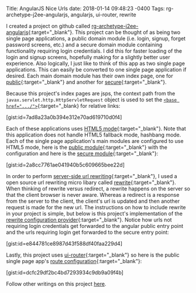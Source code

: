 Title: AngularJS Nice Urls
date: 2018-01-14 09:48:23 -0400
Tags: rg-archetype-j2ee-angularjs, angularjs, ui-router, rewrite

I created a project on github called [rg-archetype-j2ee-angularjs](https://github.com/gwnio/rg-archetype-j2ee-angularjs){:target="_blank"}.  This project can be thought of as being two single page applications, a public domain module (i.e. login, signup, forget password screens, etc.) and a secure domain module containing functionality requiring login credentials.  I did this for faster loading of the login and signup screens, hopefully making for a slightly better user experience.  Also logically, I just like to think of this app as two single page applications.  This can easily be converted to one single page application if desired.  Each main domain module has their own index page, one for [public](https://github.com/gwnio/rg-archetype-j2ee-angularjs/blob/master/WebContent/client/src/index-app-public.jsp){:target="_blank"} and another for [secure](https://github.com/gwnio/rg-archetype-j2ee-angularjs/blob/master/WebContent/client/src/index-app-secure.jsp){:target="_blank"}.
<!-- PELICAN_END_SUMMARY -->

Because this project's index pages are jsps, the context path from the ```javax.servlet.http.HttpServletRequest``` object is used to set the [```<base href=".../">```](https://github.com/gwnio/rg-archetype-j2ee-angularjs/blob/62336a6e6a6c4f8e234f6e52e8c07da315dc8c25/WebContent/client/src/index-app-public.jsp#L6){:target="_blank} for relative links:

[gist:id=7ad8a23a0b394e312e70ad619710d0f4]

Each of these applications uses [HTML5 mode](https://docs.angularjs.org/guide/$location#html5-mode){:target="_blank"}.  Note that this application does not handle HTML5 fallback mode, hashbang mode.  Each of the single page application's main modules are configured to use HTML5 mode, here is the [public module](https://github.com/gwnio/rg-archetype-j2ee-angularjs/blob/62336a6e6a6c4f8e234f6e52e8c07da315dc8c25/WebContent/client/src/app/app-public.js#L13){:target="_blank"} with the configuration and here is the [secure module](https://github.com/gwnio/rg-archetype-j2ee-angularjs/blob/62336a6e6a6c4f8e234f6e52e8c07da315dc8c25/WebContent/client/src/app/app-secure.js#L13){:target="_blank"}:

[gist:id=2a8cc7761ae041940b5c609665bee22d]

In order to perform [server-side url rewriting](https://docs.angularjs.org/guide/$location#server-side){:target="_blank"}, I used a open source url rewriting micro libary called [rewrite](https://www.ocpsoft.org/rewrite){:target="_blank"}.  When thinking of rewrite versus redirect, a rewrite happens on the server so that the client browser is never aware.  Whereas a redirect is a response from the server to the client, the client's url is updated and then another request is made for the new url.  The instructions on how to include rewrite in your project is simple, but below is this project's implementation of the [rewrite configuration provider](https://github.com/gwnio/rg-archetype-j2ee-angularjs/blob/master/src/org/rg/archetype/web/UrlRewriteConfigurationProvider.java){:target="_blank"}.  Notice how urls not requiring login credentials get forwarded to the angular public entry point and the urls requiring login get forwarded to the secure entry point:

[gist:id=e844781ce8987d43f588df40faa229d4]

Lastly, this project uses [ui-router](https://github.com/angular-ui/ui-router){:target="_blank"} so here is the public single page app's [route configuration](https://github.com/gwnio/rg-archetype-j2ee-angularjs/blob/62336a6e6a6c4f8e234f6e52e8c07da315dc8c25/WebContent/client/src/app/public/MainModule.js#L29){:target="_blank"}:

[gist:id=dcfc29df2bc4bd7293934c9db9a09f4b]

Follow other writings on this project [here](/tag/rg-archetype-j2ee-angularjs).